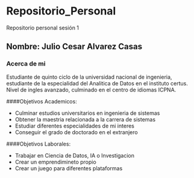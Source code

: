 # Repositorio_Personal
Repositorio personal sesión 1
## Nombre: Julio Cesar Alvarez Casas
### Acerca de mi
Estudiante de quinto ciclo de la universidad nacional de ingenieria, estudiante de la especialidad del Analitica de Datos en el instituto certus.
Nivel de ingles avanzado, culminado en el centro de idiomas ICPNA.

####Objetivos Academicos:

- Culminar estudios universitarios en ingenieria de sistemas
- Obtener la maestria relacionada a la carrera de sistemas
- Estudiar diferentes especialidades de mi interes
- Conseguir el grado de doctorado en el extranjero

####Objetivos Laborales:

- Trabajar en Ciencia de Datos, IA o Investigacion
- Crear un emprendimineto propio
- Crear un juego para diferentes plataformas
